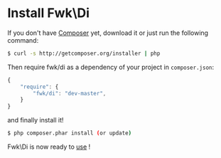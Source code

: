 # Install Fwk\Di

If you don't have [Composer](http://getcomposer.org) yet, download it or just run the following command:

``` sh
$ curl -s http://getcomposer.org/installer | php
```

Then require fwk/di as a dependency of your project in ```composer.json```:
``` javascript
{
    "require": {
        "fwk/di": "dev-master",
    }
}
```

and finally install it!
``` sh
$ php composer.phar install (or update)
```

Fwk\Di is now ready to [use](./usage.md) !